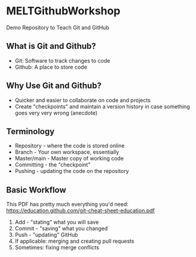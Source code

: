 # MELTGithubWorkshop
Demo Repository to Teach Git and GitHub

## What is Git and Github?
* Git: Software to track changes to code 
* Github: A place to store code

## Why Use Git and Github?
* Quicker and easier to collaborate on code and projects
* Create "checkpoints" and maintain a version history in case something goes very very wrong (anecdote)

## Terminology
* Repository - where the code is stored online
* Branch - Your own workspace, essentially
* Master/main - Master copy of working code
* Committing - the "checkpoint"
* Pushing - updating the code on the repository

## Basic Workflow
This PDF has pretty much everything you'd need: https://education.github.com/git-cheat-sheet-education.pdf
1. Add - "stating" what you will save
2. Commit - "saving" what you changed
3. Push - "updating" GitHub
4. If applicable: merging and creating pull requests
5. Sometimes: fixing merge conflicts
